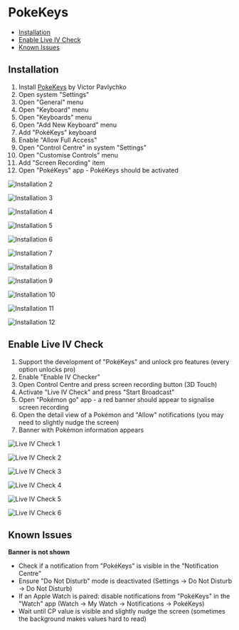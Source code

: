 # PokeKeys

- [Installation](#installation)
- [Enable Live IV Check](#enable-live-iv-check)
- [Known Issues](#known-issues)

## Installation

1. Install [PokeKeys](https://itunes.apple.com/de/app/pokekeys/id1335234519?mt=8) by Victor Pavlychko
2. Open system "Settings"
3. Open "General" menu
4. Open "Keyboard" menu
5. Open "Keyboards" menu
6. Open "Add New Keyboard" menu
7. Add "PokéKeys" keyboard
8. Enable "Allow Full Access"
9. Open "Control Centre" in system "Settings"
10. Open "Customise Controls" menu
11. Add "Screen Recording" item
12. Open "PokéKeys" app - PokéKeys should be activated

![Installation 2](Images/Installation/Installation_02.png)

![Installation 3](Images/Installation/Installation_03.png)

![Installation 4](Images/Installation/Installation_04.png)

![Installation 5](Images/Installation/Installation_05.png)

![Installation 6](Images/Installation/Installation_06.png)

![Installation 7](Images/Installation/Installation_07.png)

![Installation 8](Images/Installation/Installation_08.png)

![Installation 9](Images/Installation/Installation_09.png)

![Installation 10](Images/Installation/Installation_10.png)

![Installation 11](Images/Installation/Installation_11.png)

![Installation 12](Images/Installation/Installation_12.png)

## Enable Live IV Check

1. Support the development of "PokéKeys" and unlock pro features (every option unlocks pro)
2. Enable "Enable IV Checker"
3. Open Control Centre and press screen recording button (3D Touch)
4. Activate "Live IV Check" and press "Start Broadcast"
5. Open "Pokémon go" app - a red banner should appear to signalise screen recording
6. Open the detail view of a Pokémon and "Allow" notifications (you may need to slightly nudge the screen)
7. Banner with Pokémon information appears

![Live IV Check 1](Images/Live_IV/Live_IV_01.png)

![Live IV Check 2](Images/Live_IV/Live_IV_02.png)

![Live IV Check 3](Images/Live_IV/Live_IV_03.png)

![Live IV Check 4](Images/Live_IV/Live_IV_04.png)

![Live IV Check 5](Images/Live_IV/Live_IV_05.png)

![Live IV Check 6](Images/Live_IV/Live_IV_06.png)

## Known Issues

**Banner is not shown**

- Check if a notification from "PokéKeys" is visible in the "Notification Centre"
- Ensure "Do Not Disturb" mode is deactivated (Settings -> Do Not Disturb -> Do Not Disturb)
- If an Apple Watch is paired: disable notifications from "PokéKeys" in the "Watch" app (Watch -> My Watch -> Notifications -> PokéKeys)
- Wait until CP value is visible and slightly nudge the screen (sometimes the background makes values hard to read)

